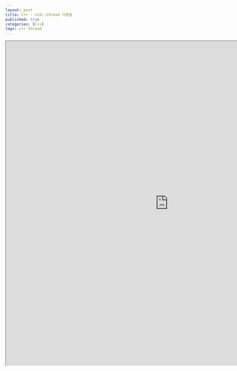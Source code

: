 ```yaml
---
layout: post
title: C++ - std::thread 사용법
published: true
categories: [C++]
tags: c++ thread
---
```

<iframe width="1024" height="1024" src="https://docs.google.com/document/d/e/2PACX-1vQt4DBzUMkbAZulPjaCL9GoQQoFb1566e1RSjo94Dnhu8Wk_cUSXca9jhIVaNpA3J0qXg8ZpN1K7I9B/pub?embedded=true"></iframe>   
  